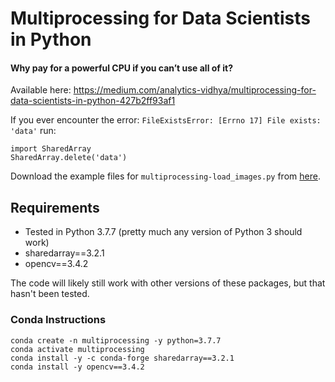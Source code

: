 # Multiprocessing for Data Scientists in Python
#### Why pay for a powerful CPU if you can’t use all of it?

Available here: https://medium.com/analytics-vidhya/multiprocessing-for-data-scientists-in-python-427b2ff93af1

If you ever encounter the error: `FileExistsError: [Errno 17] File exists: 'data'` run:
```
import SharedArray
SharedArray.delete('data')
```

Download the example files for `multiprocessing-load_images.py` from [here](https://www.kaggle.com/c/understanding_cloud_organization/data).

## Requirements
* Tested in Python 3.7.7 (pretty much any version of Python 3 should work)
* sharedarray==3.2.1
* opencv==3.4.2

The code will likely still work with other versions of these packages, but that hasn't been tested.

### Conda Instructions
```
conda create -n multiprocessing -y python=3.7.7
conda activate multiprocessing
conda install -y -c conda-forge sharedarray==3.2.1
conda install -y opencv==3.4.2
```

